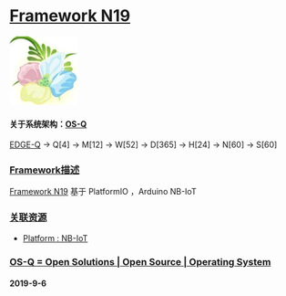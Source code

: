 ﻿# [Framework N19](https://github.com/OS-Q/N19)
[![sites](OS-Q/OS-Q.png)](http://www.OS-Q.com)
#### 关于系统架构：[OS-Q](https://github.com/OS-Q/OS-Q)

[EDGE-Q](https://github.com/OS-Q/EDGE-Q) -> Q[4] -> M[12] -> W[52] -> D[365] -> H[24] -> N[60] -> S[60]

### [Framework描述](https://github.com/OS-Q/H11/wiki) 

 [Framework N19](https://github.com/OS-Q/N19) 基于 PlatformIO ，Arduino  NB-IoT

### [关联资源](https://github.com/OS-Q/)

 *  [ Platform : NB-IoT](https://github.com/OS-Q/H9) 

### [OS-Q = Open Solutions | Open Source |  Operating System ](http://www.OS-Q.com/N19)
####  2019-9-6